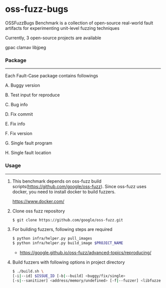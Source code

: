 # oss-fuzz-bugs
OSSFuzzBugs Benchmark is a collection of open-source real-world fault artifacts for experimenting unit-level fuzzing techniques

Currently, 3 open-source projects are available

gpac
clamav
libjpeg



### Package

-------------

Each Fault-Case package contains followings

A. Buggy version

B. Test input for reproduce

C. Bug info

D. Fix commit

E. Fix info

F. Fix version

G. Single fault program

H. Single fault location



### Usage

-----------------------

1. This benchmark depends on oss-fuzz build scripts(https://github.com/google/oss-fuzz).  Since oss-fuzz uses docker, you need to install docker to build fuzzers.

   https://www.docker.com/

2. Clone oss fuzz repository

   ```bash
   $ git clone https://github.com/google/oss-fuzz.git
   ```
   
3. For building fuzzers, following steps are required

   ```bash
   $ python infra/helper.py pull_images
   $ python infra/helper.py build_image $PROJECT_NAME
   ```

   * https://google.github.io/oss-fuzz/advanced-topics/reproducing/
     

4. Build fuzzers with following options in project directory

   ```bash
   $ ./build.sh \ 
   [-i|--id] $ISSUE_ID [-b|--build] <buggy/fix/single>  
   [-s|--sanitizer] <address/memory/undefined> [-f|--fuzzer] <libfuzzer/afl>
   ```

   

